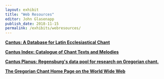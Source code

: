 ```yaml
---
layout: exhibit
title: "Web Resources"
editor: John Glasenapp
publish_date: 2018-11-15
permalink: /exhibits/webresources/
---
```



[**Cantus: A Database for Latin Ecclesiastical Chant**](http://cantus.uwaterloo.ca/)

[**Cantus Index: Catalogue of Chant Texts and Melodies**](http://cantusindex.org/)

[**Cantus Planus: Regensburg's data pool for research on Gregorian chant.**](https://www.uni-regensburg.de/Fakultaeten/phil_Fak_I/Musikwissenschaft/cantus/index.htm)

[**The Gregorian Chant Home Page on the World Wide Web**](http://music2.princeton.edu/chant_html/)
